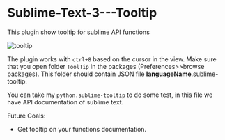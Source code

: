 # Sublime-Text-3---Tooltip
This plugin show tooltip for sublime API functions

<img src="http://s24.postimg.org/r31quiz2d/toltip.png" alt="tooltip">

The plugin works with <code>ctrl+8</code> based on the cursor in the view.
Make sure that you open folder <code>ToolTip</code> in the packages (Preferences>>browse packages). 
This folder should contain JSON file <b>languageName</b>.sublime-tooltip.

You can take my <code>python.sublime-tooltip</code> to do some test, in this file we have API documentation of sublime text.




Future Goals:
<ul> 
  <li> Get tooltip on your functions documentation.
</ul>
